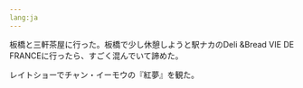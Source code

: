 ```yaml
---
lang:ja
---
```


板橋と三軒茶屋に行った。板橋で少し休憩しようと駅ナカのDeli &Bread VIE DE FRANCEに行ったら、すごく混んでいて諦めた。

レイトショーでチャン・イーモウの『紅夢』を観た。
